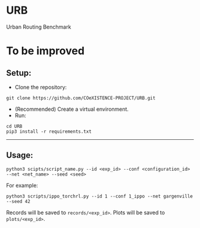 # URB
Urban Routing Benchmark

# To be improved

## Setup:
- Clone the repository:
```
git clone https://github.com/COeXISTENCE-PROJECT/URB.git
```
- (Recommended) Create a virtual environment.
- Run: 
```
cd URB
pip3 install -r requirements.txt
```

---

## Usage:
```
python3 scipts/script_name.py --id <exp_id> --conf <configuration_id> --net <net_name> --seed <seed>
```

For example:
```
python3 scripts/ippo_torchrl.py --id 1 --conf 1_ippo --net gargenville --seed 42
```

Records will be saved to ```records/<exp_id>```. Plots will be saved to ```plots/<exp_id>```.